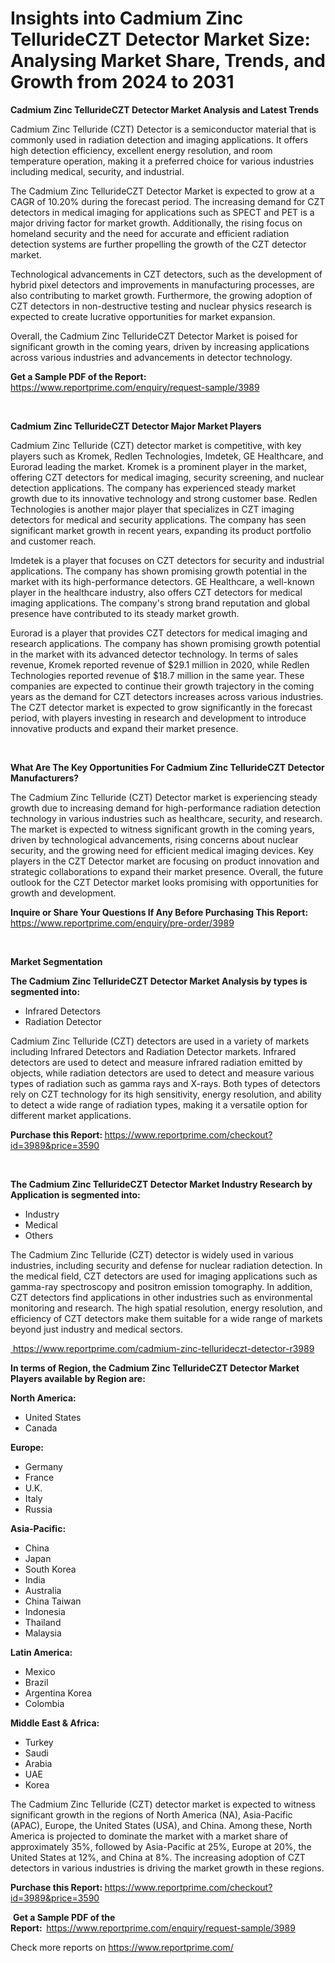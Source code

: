<p><h1>Insights into Cadmium Zinc TellurideCZT Detector Market Size: Analysing Market Share, Trends, and Growth from 2024 to 2031</h1></p><p><strong>Cadmium Zinc TellurideCZT Detector Market Analysis and Latest Trends</strong></p>
<p><p>Cadmium Zinc Telluride (CZT) Detector is a semiconductor material that is commonly used in radiation detection and imaging applications. It offers high detection efficiency, excellent energy resolution, and room temperature operation, making it a preferred choice for various industries including medical, security, and industrial.</p><p>The Cadmium Zinc TellurideCZT Detector Market is expected to grow at a CAGR of 10.20% during the forecast period. The increasing demand for CZT detectors in medical imaging for applications such as SPECT and PET is a major driving factor for market growth. Additionally, the rising focus on homeland security and the need for accurate and efficient radiation detection systems are further propelling the growth of the CZT detector market.</p><p>Technological advancements in CZT detectors, such as the development of hybrid pixel detectors and improvements in manufacturing processes, are also contributing to market growth. Furthermore, the growing adoption of CZT detectors in non-destructive testing and nuclear physics research is expected to create lucrative opportunities for market expansion.</p><p>Overall, the Cadmium Zinc TellurideCZT Detector Market is poised for significant growth in the coming years, driven by increasing applications across various industries and advancements in detector technology.</p></p>
<p><strong>Get a Sample PDF of the Report:&nbsp;</strong> <a href="https://www.reportprime.com/enquiry/request-sample/3989">https://www.reportprime.com/enquiry/request-sample/3989</a></p>
<p>&nbsp;</p>
<p><strong>Cadmium Zinc TellurideCZT Detector Major Market Players</strong></p>
<p><p>Cadmium Zinc Telluride (CZT) detector market is competitive, with key players such as Kromek, Redlen Technologies, Imdetek, GE Healthcare, and Eurorad leading the market. Kromek is a prominent player in the market, offering CZT detectors for medical imaging, security screening, and nuclear detection applications. The company has experienced steady market growth due to its innovative technology and strong customer base. Redlen Technologies is another major player that specializes in CZT imaging detectors for medical and security applications. The company has seen significant market growth in recent years, expanding its product portfolio and customer reach.</p><p>Imdetek is a player that focuses on CZT detectors for security and industrial applications. The company has shown promising growth potential in the market with its high-performance detectors. GE Healthcare, a well-known player in the healthcare industry, also offers CZT detectors for medical imaging applications. The company's strong brand reputation and global presence have contributed to its steady market growth.</p><p>Eurorad is a player that provides CZT detectors for medical imaging and research applications. The company has shown promising growth potential in the market with its advanced detector technology. In terms of sales revenue, Kromek reported revenue of $29.1 million in 2020, while Redlen Technologies reported revenue of $18.7 million in the same year. These companies are expected to continue their growth trajectory in the coming years as the demand for CZT detectors increases across various industries. The CZT detector market is expected to grow significantly in the forecast period, with players investing in research and development to introduce innovative products and expand their market presence.</p></p>
<p>&nbsp;</p>
<p><strong>What Are The Key Opportunities For Cadmium Zinc TellurideCZT Detector Manufacturers?</strong></p>
<p><p>The Cadmium Zinc Telluride (CZT) Detector market is experiencing steady growth due to increasing demand for high-performance radiation detection technology in various industries such as healthcare, security, and research. The market is expected to witness significant growth in the coming years, driven by technological advancements, rising concerns about nuclear security, and the growing need for efficient medical imaging devices. Key players in the CZT Detector market are focusing on product innovation and strategic collaborations to expand their market presence. Overall, the future outlook for the CZT Detector market looks promising with opportunities for growth and development.</p></p>
<p><strong>Inquire or Share Your Questions If Any Before Purchasing This Report:</strong> <a href="https://www.reportprime.com/enquiry/pre-order/3989">https://www.reportprime.com/enquiry/pre-order/3989</a></p>
<p>&nbsp;</p>
<p><strong>Market Segmentation</strong></p>
<p><strong>The Cadmium Zinc TellurideCZT Detector Market Analysis by types is segmented into:</strong></p>
<p><ul><li>Infrared Detectors</li><li>Radiation Detector</li></ul></p>
<p><p>Cadmium Zinc Telluride (CZT) detectors are used in a variety of markets including Infrared Detectors and Radiation Detector markets. Infrared detectors are used to detect and measure infrared radiation emitted by objects, while radiation detectors are used to detect and measure various types of radiation such as gamma rays and X-rays. Both types of detectors rely on CZT technology for its high sensitivity, energy resolution, and ability to detect a wide range of radiation types, making it a versatile option for different market applications.</p></p>
<p><strong>Purchase this Report:&nbsp;</strong><a href="https://www.reportprime.com/checkout?id=3989&price=3590">https://www.reportprime.com/checkout?id=3989&price=3590</a></p>
<p>&nbsp;</p>
<p><strong>The Cadmium Zinc TellurideCZT Detector Market Industry Research by Application is segmented into:</strong></p>
<p><ul><li>Industry</li><li>Medical</li><li>Others</li></ul></p>
<p><p>The Cadmium Zinc Telluride (CZT) detector is widely used in various industries, including security and defense for nuclear radiation detection. In the medical field, CZT detectors are used for imaging applications such as gamma-ray spectroscopy and positron emission tomography. In addition, CZT detectors find applications in other industries such as environmental monitoring and research. The high spatial resolution, energy resolution, and efficiency of CZT detectors make them suitable for a wide range of markets beyond just industry and medical sectors.</p></p>
<p><a href="https://www.reportprime.com/cadmium-zinc-tellurideczt-detector-r3989">&nbsp;https://www.reportprime.com/cadmium-zinc-tellurideczt-detector-r3989</a></p>
<p><strong>In terms of Region, the Cadmium Zinc TellurideCZT Detector Market Players available by Region are:</strong></p>
<p>
    <p> <strong> North America: </strong>
        <ul>
            <li>United States</li>
            <li>Canada</li>
        </ul>
        </p> 
    <p> <strong> Europe: </strong>
        <ul>
            <li>Germany</li>
            <li>France</li>
            <li>U.K.</li>
            <li>Italy</li>
            <li>Russia</li>
        </ul>
        </p> 
    <p> <strong> Asia-Pacific: </strong>
        <ul>
            <li>China</li>
            <li>Japan</li>
            <li>South Korea</li>
            <li>India</li>
            <li>Australia</li>
            <li>China Taiwan</li>
            <li>Indonesia</li>
            <li>Thailand</li>
            <li>Malaysia</li>
        </ul>
        </p> 
    <p> <strong> Latin America: </strong>
        <ul>
            <li>Mexico</li>
            <li>Brazil</li>
            <li>Argentina Korea</li>
            <li>Colombia</li>
        </ul>
        </p> 
    <p> <strong> Middle East & Africa: </strong>
        <ul>
            <li>Turkey</li>
            <li>Saudi</li>
            <li>Arabia</li>
            <li>UAE</li>
            <li>Korea</li>
        </ul>
    </p>
    </p>
<p><p>The Cadmium Zinc Telluride (CZT) detector market is expected to witness significant growth in the regions of North America (NA), Asia-Pacific (APAC), Europe, the United States (USA), and China. Among these, North America is projected to dominate the market with a market share of approximately 35%, followed by Asia-Pacific at 25%, Europe at 20%, the United States at 12%, and China at 8%. The increasing adoption of CZT detectors in various industries is driving the market growth in these regions.</p></p>
<p><strong>Purchase this Report: </strong><a href="https://www.reportprime.com/checkout?id=3989&price=3590">https://www.reportprime.com/checkout?id=3989&price=3590</a></p>
<p>&nbsp;<strong>Get a Sample PDF of the Report:&nbsp;&nbsp;</strong><a href="https://www.reportprime.com/enquiry/request-sample/3989">https://www.reportprime.com/enquiry/request-sample/3989</a></p>
<p><strong></strong></p>
<p>Check more reports on <a href="https://www.reportprime.com/">https://www.reportprime.com/</a></p>